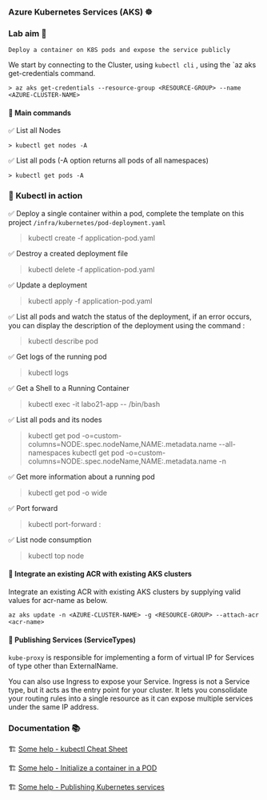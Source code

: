 ### Azure Kubernetes Services (AKS) :wheel_of_dharma:

### Lab aim :rocket:

    Deploy a container on K8S pods and expose the service publicly

We start by connecting to the Cluster, using `kubectl cli` , using the `az aks get-credentials command.

````shell
> az aks get-credentials --resource-group <RESOURCE-GROUP> --name <AZURE-CLUSTER-NAME>
````
#### :red_circle:  Main commands

:white_check_mark:  List all Nodes
````shell
> kubectl get nodes -A
````
:white_check_mark:  List all pods (-A option returns all pods of all namespaces)
````shell
> kubectl get pods -A
````

### :red_circle:  Kubectl in action

:white_check_mark:  Deploy a single container within a pod, complete the template on this project `/infra/kubernetes/pod-deployment.yaml` 

> kubectl create -f application-pod.yaml

:white_check_mark:  Destroy a created deployment file

> kubectl delete -f application-pod.yaml

:white_check_mark:  Update a deployment

> kubectl apply -f application-pod.yaml

:white_check_mark:  List all pods and watch the status of the deployment, if an error occurs, you can display the description of the deployment using the command :

> kubectl describe pod <POD-NAME> 

:white_check_mark:  Get logs of the running pod

> kubectl logs <POD-NAME>

:white_check_mark:  Get a Shell to a Running Container

>  kubectl exec -it labo21-app -- /bin/bash

:white_check_mark:  List all pods and its nodes

> kubectl get pod -o=custom-columns=NODE:.spec.nodeName,NAME:.metadata.name --all-namespaces
> kubectl get pod -o=custom-columns=NODE:.spec.nodeName,NAME:.metadata.name -n <APP-NAMESPACE>

:white_check_mark:  Get more information about a running pod

> kubectl get pod <POD-NAME> -o wide

:white_check_mark:  Port forward

> kubectl port-forward <pod-name> <local-port>:<node-port>

:white_check_mark:  List node consumption

> kubectl top node


#### :red_circle:  Integrate an existing ACR with existing AKS clusters

Integrate an existing ACR with existing AKS clusters by supplying valid values for acr-name as below.

````shell
az aks update -n <AZURE-CLUSTER-NAME> -g <RESOURCE-GROUP> --attach-acr <acr-name>
````

#### :red_circle:  Publishing Services (ServiceTypes)

`kube-proxy` is responsible for implementing a form of virtual IP for Services of type other than ExternalName.

You can also use Ingress to expose your Service. Ingress is not a Service type, but it acts as the entry point for your cluster. 
It lets you consolidate your routing rules into a single resource as it can expose multiple services under the same IP address.

### Documentation :books:

:building_construction: [Some help - kubectl Cheat Sheet](https://kubernetes.io/docs/reference/kubectl/cheatsheet/)

:building_construction: [Some help - Initialize a container in a POD](https://kubernetes.io/docs/concepts/workloads/pods/init-containers/#init-containers-in-use)

:building_construction: [Some help - Publishing Kubernetes services](https://kubernetes.io/docs/concepts/services-networking/service/#publishing-services-service-types)